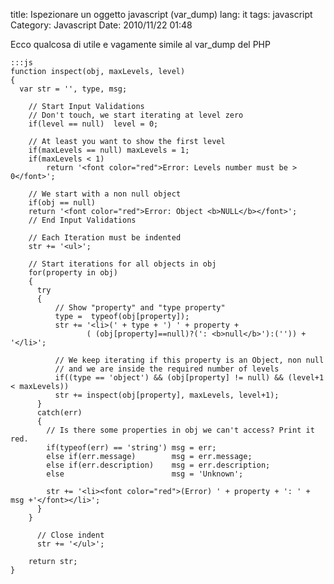 title: Ispezionare un oggetto javascript (var_dump)
lang: it
tags: javascript
Category: Javascript
Date: 2010/11/22 01:48

Ecco qualcosa di utile e vagamente simile al var_dump del PHP

	:::js
	function inspect(obj, maxLevels, level)
	{
	  var str = '', type, msg;
	
	    // Start Input Validations
	    // Don't touch, we start iterating at level zero
	    if(level == null)  level = 0;
	
	    // At least you want to show the first level
	    if(maxLevels == null) maxLevels = 1;
	    if(maxLevels < 1)     
	        return '<font color="red">Error: Levels number must be > 0</font>';
	
	    // We start with a non null object
	    if(obj == null)
	    return '<font color="red">Error: Object <b>NULL</b></font>';
	    // End Input Validations
	
	    // Each Iteration must be indented
	    str += '<ul>';
	
	    // Start iterations for all objects in obj
	    for(property in obj)
	    {
	      try
	      {
	          // Show "property" and "type property"
	          type =  typeof(obj[property]);
	          str += '<li>(' + type + ') ' + property + 
	                 ( (obj[property]==null)?(': <b>null</b>'):('')) + '</li>';
	
	          // We keep iterating if this property is an Object, non null
	          // and we are inside the required number of levels
	          if((type == 'object') && (obj[property] != null) && (level+1 < maxLevels))
	          str += inspect(obj[property], maxLevels, level+1);
	      }
	      catch(err)
	      {
	        // Is there some properties in obj we can't access? Print it red.
	        if(typeof(err) == 'string') msg = err;
	        else if(err.message)        msg = err.message;
	        else if(err.description)    msg = err.description;
	        else                        msg = 'Unknown';
	
	        str += '<li><font color="red">(Error) ' + property + ': ' + msg +'</font></li>';
	      }
	    }
	
	      // Close indent
	      str += '</ul>';
	
	    return str;
	}
